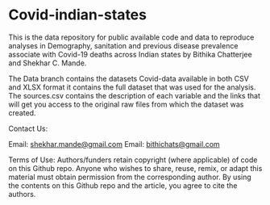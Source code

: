 # Covid-indian-states
This is the data repository for public available code and data to reproduce analyses in Demography, sanitation and previous disease prevalence associate with Covid-19 deaths across Indian states by Bithika Chatterjee and Shekhar C. Mande.

The Data branch contains the datasets Covid-data available in both CSV and XLSX format it contains the full dataset that was used for the analysis. The sources.csv contains the description of each variable and the links that will get you access to the original raw files from which the dataset was created.

Contact Us:

Email: shekhar.mande@gmail.com
Email: bithichats@gmail.com

Terms of Use: Authors/funders retain copyright (where applicable) of code on this Github repo. Anyone who wishes to share, reuse, remix, or adapt this material must obtain permission from the corresponding author. By using the contents on this Github repo and the article, you agree to cite the authors.
